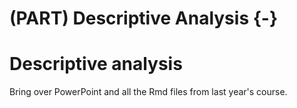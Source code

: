 # (PART) Descriptive Analysis {-}

# Descriptive analysis

Bring over PowerPoint and all the Rmd files from last year's course.
